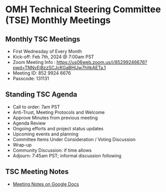 # OMH Technical Steering Committee (TSE) Monthly Meetings

## Monthly TSC Meetings
- First Wednesday of Every Month
- Kick-off: Feb 7th, 2024 @ 7:00am PST
- Zoom Meeting Info : https://us06web.zoom.us/j/85299246676?pwd=TNNvEjBzzSCJcKGaBHlJw7hltkAETa.1 
- Meeting ID: 852 9924 6676
- Passcode: 131131

## Standing TSC Agenda
- Call to order: 7am PST
- Anti-Trust, Meeting Protocols and Welcome
- Approve Minutes from previous meeting
- Agenda Review
- Ongoing efforts and project status updates
- Upcoming events and planning
- Committee Items Under Consideration / Voting Discussion
- Wrap-up
- Community Discussion: if time allows
- Adjourn: 7:45am PST; informal discussion following

## TSC Meeting Notes
- [Meeting Notes on Google Docs](https://docs.google.com/document/d/1_2VOtY-8bmPi35coWHx8ifvlCarxT0WYzwP9Kd2PA4M/edit?usp=sharing)
